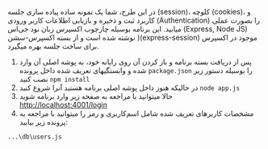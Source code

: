 در این طرح، شما یک نمونه ساده پیاده سازی جلسه (session)، کلوچه (cookies)، و کاربرد ثبت و ذخیره و بازیابی اطلاعات کاربر ورودی (Authentication) را بصورت عملی میابید.
این برنامه بوسیله چارچوب اکسپرس زبان نود جی‌اس (Express, Node JS) نوشته شده است و از بسته اکسپرس-سشن )(express-session) موجود در اکسپرس برای ساخت جلسه بهره میگیرد.

1. پس از دریافت بسته برنامه و باز کردن آن روی رایانه خود، به پوشه اصلی آن وارد شده و وابستگیهای تعریف شده داخل پرونده `package.json` را بوسیله دستور زیر نصب کنید
   `npm install`
2. در حالیکه هنوز داخل پوشه اصلی برنامه هستید آنرا شروع کنید
   `node app.js`
3. حالا میتوانید با مراجعه به صفحه زیر وارد برنامه شوید <http://localhost:4001/login>
4. مشخصات کاربرهای تعریف شده شامل اسم‌کاربری و رمز را میتوانید با مراجعه به پرونده زیر بیابید:

`...\db\users.js`
